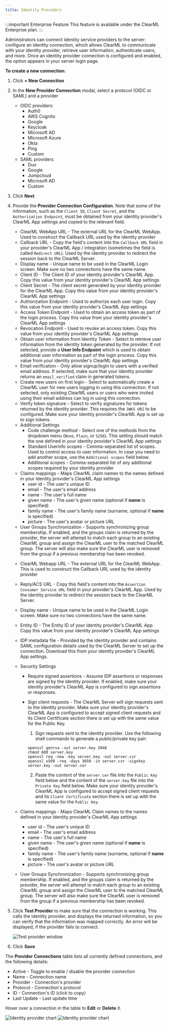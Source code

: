 ```yaml
---
title: Identity Providers
---
```


:::important Enterprise Feature 
This feature is available under the ClearML Enterprise plan.
:::

Administrators can connect identity service providers to the server: configure an identity connection, which allows
ClearML to communicate with your identity provider, retrieve user information, authenticate users, and more. Once an identity 
provider connection is configured and enabled, the option appears in your server login page.

**To create a new connection**:
1. Click **+ New Connection**
2. In the **New Provider Connection** modal, select a protocol (OIDC or SAML) and a provider 
   * OIDC providers:
     * Auth0 
     * AWS Cognito 
     * Google 
     * Keycloak 
     * Microsoft AD 
     * Microsoft Azure 
     * Okta 
     * Ping 
     * Custom
   * SAML providers
     * Duo 
     * Google
     * Jumpcloud
     * Microsoft AD
     * Custom
3. Click **Next**
4. Provide the **Provider Connection Configuration**. Note that some of the information, such as the `Client ID`,
   `Client Secret`, and the `Authorization Endpoint`, must be obtained from your identity provider's ClearML App settings
   and copied to the relevant field.
   
   <Collapsible title="OIDC Providers" type="configuration">

      * ClearML WebApp URL - The external URL for the ClearML WebApp. Used to construct the Callback URL used by the 
      identity provider
      * Callback URL - Copy the field's content into the `Callback URL` field in your provider's ClearML App / integration
      (sometimes the field is called `Redirect URL`). Used by the identity provider to redirect the session back to the ClearML 
      Server. 
      * Display name - Unique name to be used in the ClearML Login screen. Make sure no two 
      connections have the same name.
      * Client ID - The Client ID of your identity provider's ClearML App. Copy this value from your identity provider's 
       ClearML App settings
      * Client Secret - The client secret generated by your identity provider for the ClearML App. Copy this value from your identity 
       provider's ClearML App settings
      * Authorization Endpoint - Used to authorize each user login. Copy this value from your identity provider's ClearML App settings
      * Access Token Endpoint - Used to obtain an access token as part of the login process. Copy this value from your 
       identity provider's ClearML App settings
      * Revocation Endpoint - Used to revoke an access token. Copy this value from your identity provider's 
       ClearML App settings
      * Obtain user information from Identity Token - Select to retrieve user information from the identity token generated 
       by the provider. If not selected, provide a **User Info Endpoint** which is used to obtain additional user information 
       as part of the login process. Copy this value from your identity provider's ClearML App settings 
      * Email verification - Only allow signup/login to users with a verified email address. If selected, make sure that 
       your identity provider returns an `email_verified` claim in generated tokens.
      * Create new users on first login - Select to automatically create a ClearML user for new users logging in using 
       this connection. If not selected, 
       only existing ClearML users or users who were invited using their email address can log in using this connection.
      * Verify token signature - Select to verify 
       signatures for tokens returned by the identity provider. This requires the `JWKS URI` to be configured. Make sure your 
       identity provider's ClearML App is set up to sign tokens. 
      * Additional Settings
        * Code challenge method - Select one of the methods from the dropdown menu (`None`, `Plain`, or `S256`). This setting 
         should match the one defined in your identity provider's ClearML App settings
        * Standard Userinfo scopes - Comma-separated list of scopes. Used to control access to user information. In case 
         you need to add another scope, use the `Additional scopes` field below.
        * Additional scopes - Comma-separated list of any additional scopes required by your identity provider
      * Claims mappings - Maps ClearML claim names to the names defined in your identity provider's ClearML App settings
        * user id - The user's unique ID
        * email - The user's email address
        * name - The user's full name 
        * given name - The user's given name (optional if **name** is specified)
        * family name - The user's family name (surname, optional if **name** is specified)
        * picture - The user's avatar or picture URL 
      * User Groups Synchronization - Supports synchronizing group membership. If enabled, and the groups claim is returned 
       by the provider, the server will attempt to match each group to an existing ClearML group and assign the ClearML user 
       to the matched ClearML group. The server will also make sure the ClearML user is removed from the group if 
       a previous membership has been revoked.

   </Collapsible> 

   <Collapsible title="SAML Providers" type="configuration">

      * ClearML Webapp URL - The external URL for the ClearML WebApp. This is used to construct the Callback URL used by 
       the identity provider
      * Reply/ACS URL - Copy this field's content into the `Assertion Consumer Service URL` field in your provider's 
       ClearML App. Used by the identity provider to redirect the session back to the ClearML Server. 
      * Display name - Unique name to be used in the ClearML Login screen. Make sure no two 
       connections have the same name. 
      * Entity ID - The Entity ID of your identity provider's ClearML App. Copy this value from your identity provider's 
       ClearML App settings 
      * IDP metadata file - Provided by the identity provider and contains SAML configuration details used by the ClearML 
       Server to set up the connection. Download this from your identity provider's ClearML App settings. 
      * Security Settings
        * Require signed assertions - Assume IDP assertions or responses are signed by the identity provider. If enabled, 
         make sure your identity provider's ClearML App is configured to sign assertions or responses.
        * Sign client requests - The ClearML Server will sign requests sent to the identity provider. Make sure your 
         identity provider's ClearML App is configured to accept signed client requests and its Client Certificate section 
         there is set up with the same value for the Public Key.
           1. Sign requests sent to the identity provider. Use the following shell commands to generate a public/private key pair:
      
           ```
           openssl genrsa -out server.key 2048
           chmod 600 server.key
           openssl req -new -key server.key -out server.csr
           openssl x509 -req -days 3650 -in server.csr -signkey server.key -out server.cer
           ```
           
          2. Paste the content of the `server.cer` file into the `Public Key` field below and the content of the `server.key` 
          file into the `Private Key` field below. Make sure your identity provider's ClearML App is configured to accept 
          signed client requests and its `Client Certificate` section there is set up with the same value for the `Public Key`.  

      * Claims mappings - Maps ClearML Claim names to the names defined in your identity provider's ClearML App settings
        * user id - The user's unique ID
        * email - The user's email address
        * name - The user's full name 
        * given name - The user's given name (optional if **name** is specified)
        * family name - The user's family name (surname, optional if **name** is specified)
        * picture - The user's avatar or picture URL 
      * User Groups Synchronization - Supports synchronizing group membership. If enabled, and the groups claim is returned 
      by the provider, the server will attempt to match each group to an existing ClearML group and assign the ClearML user 
      to the matched ClearML group. The server will also make sure the ClearML user is removed from the group if 
      a previous membership has been revoked.

   </Collapsible> 

1. Click **Test Provider** to make sure that the connection is working. This calls the identity provider, and displays 
  the returned information, so you can verify that the information was mapped correctly. An error will be displayed, if the provider fails to connect.

   ![Test provider window](../../img/settings_sso_provider_test.png)

2. Click **Save**

The **Provider Connections** table lists all currently defined connections, and the following details:
* Active - Toggle to enable / disable the provider connection
* Name - Connection name
* Provider - Connection's provider 
* Protocol - Connection's protocol
* ID - Connection's ID (click to copy)
* Last Update - Last update time

Hover over a connection in the table to **Edit** or **Delete** it.  
 
![Identity provider chart](../../img/settings_identity_chart.png#light-mode-only)
![Identity provider chart](../../img/settings_identity_chart_dark.png#dark-mode-only)
